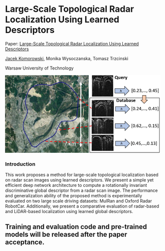 # Large-Scale Topological Radar Localization Using Learned Descriptors

Paper: [Large-Scale Topological Radar Localization Using Learned Descriptors](http://arxiv.org/xxxxxxx) 

[Jacek Komorowski](mailto:jacek.komorowski@pw.edu.pl), Monika Wysoczanska, Tomasz Trzcinski

Warsaw University of Technology

![Overview](media/overview.png)

### Introduction
This work proposes a method for large-scale topological localization based on radar scan images using learned descriptors.
We present a simple yet efficient deep network architecture to compute a rotationally invariant discriminative global descriptor from a radar
scan image. The performance and generalization ability of the proposed method is experimentally evaluated on two large scale driving datasets:
MulRan and Oxford Radar RobotCar. Additionally, we present a comparative evaluation of radar-based and LiDAR-based localization using
learned global descriptors.

## Training and evaluation code and pre-trained models will be released after the paper acceptance.
